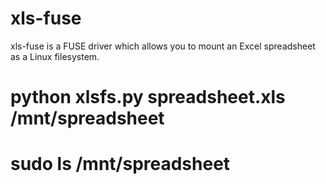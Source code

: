 xls-fuse
========

xls-fuse is a FUSE driver which allows you to mount an Excel spreadsheet
as a Linux filesystem.

 # python xlsfs.py spreadsheet.xls /mnt/spreadsheet

 # sudo ls /mnt/spreadsheet
